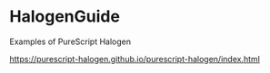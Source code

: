 # HalogenGuide
Examples of PureScript Halogen

https://purescript-halogen.github.io/purescript-halogen/index.html

